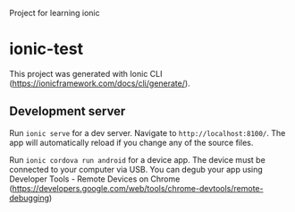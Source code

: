 Project for learning ionic

# ionic-test

This project was generated with Ionic CLI (https://ionicframework.com/docs/cli/generate/).

## Development server

Run `ionic serve` for a dev server. Navigate to `http://localhost:8100/`. The app will automatically reload if you change any of the source files.

Run `ionic cordova run android` for a device app. The device must be connected to your computer via USB. You can degub your app using Developer Tools - Remote Devices on Chrome (https://developers.google.com/web/tools/chrome-devtools/remote-debugging)

